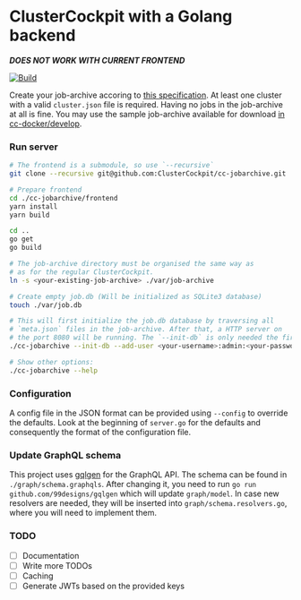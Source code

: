 # ClusterCockpit with a Golang backend

__*DOES NOT WORK WITH CURRENT FRONTEND*__

[![Build](https://github.com/ClusterCockpit/cc-jobarchive/actions/workflows/test.yml/badge.svg)](https://github.com/ClusterCockpit/cc-jobarchive/actions/workflows/test.yml)

Create your job-archive accoring to [this specification](https://github.com/ClusterCockpit/cc-specifications). At least one cluster with a valid `cluster.json` file is required. Having no jobs in the job-archive at all is fine. You may use the sample job-archive available for download [in cc-docker/develop](https://github.com/ClusterCockpit/cc-docker/tree/develop).

### Run server

```sh
# The frontend is a submodule, so use `--recursive`
git clone --recursive git@github.com:ClusterCockpit/cc-jobarchive.git

# Prepare frontend
cd ./cc-jobarchive/frontend
yarn install
yarn build

cd ..
go get
go build

# The job-archive directory must be organised the same way as
# as for the regular ClusterCockpit.
ln -s <your-existing-job-archive> ./var/job-archive

# Create empty job.db (Will be initialized as SQLite3 database)
touch ./var/job.db

# This will first initialize the job.db database by traversing all
# `meta.json` files in the job-archive. After that, a HTTP server on
# the port 8080 will be running. The `--init-db` is only needed the first time.
./cc-jobarchive --init-db --add-user <your-username>:admin:<your-password>

# Show other options:
./cc-jobarchive --help
```

### Configuration

A config file in the JSON format can be provided using `--config` to override the defaults. Look at the beginning of `server.go` for the defaults and consequently the format of the configuration file.

### Update GraphQL schema

This project uses [gqlgen](https://github.com/99designs/gqlgen) for the GraphQL API. The schema can be found in `./graph/schema.graphqls`. After changing it, you need to run `go run github.com/99designs/gqlgen` which will update `graph/model`. In case new resolvers are needed, they will be inserted into `graph/schema.resolvers.go`, where you will need to implement them.

### TODO

- [ ] Documentation
- [ ] Write more TODOs
- [ ] Caching
- [ ] Generate JWTs based on the provided keys
